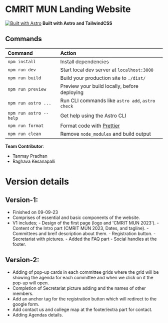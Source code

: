 # CMRIT MUN Landing Website

[![Built with Astro](https://astro.badg.es/v1/built-with-astro.svg)](https://astro.build)
**Built with Astro and TailwindCSS**

## Commands

| Command                | Action                                            |
| :--------------------- | :------------------------------------------------ |
| `npm install`          | Install dependencies                              |
| `npm run dev`          | Start local dev server at `localhost:3000`        |
| `npm run build`        | Build your production site to `./dist/`           |
| `npm run preview`      | Preview your build locally, before deploying      |
| `npm run astro ...`    | Run CLI commands like `astro add`, `astro check`  |
| `npm run astro --help` | Get help using the Astro CLI                      |
| `npm run format`       | Format code with [Prettier](https://prettier.io/) |
| `npm run clean`        | Remove `node_modules` and build output            |

**Team Contributor**:

* Tanmay Pradhan
* Raghava Kesanapalli

# Version details 
## Version-1:
- Finished on 09-09-23
- Comprises of essential and basic components of the website.
- V1 includes; 
	  - Design of the first page (logo and 'CMRIT MUN 2023').
      - Content of the Intro part (CMRIT MUN 2023, Dates, and tagline).
	  - Committees and breif description about them.
	  - Registration button.
	  - Secretariat with pictures.
      - Added the FAQ part
      - Social handles at the footer.

## Version-2:
- Adding of pop-up cards in each committee grids where the grid will be showing the agenda for each committee and when we click on it the pop-up will open.
- Completion of Secretariat picture adding and the names of other members.
- Add an anchor tag for the registration button which will redirect to the google form.
- Add contact us and college map at the footer/extra part for contact.
- Adding Agendas details.

